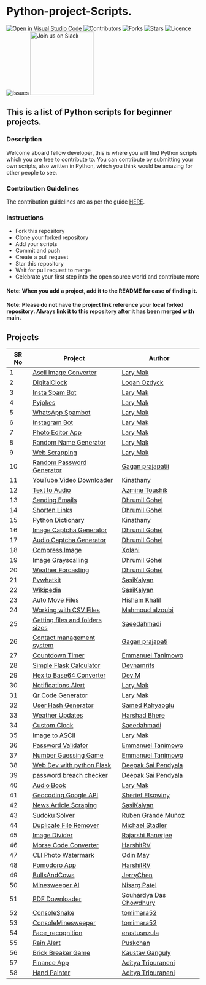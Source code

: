 ﻿# Python-project-Scripts.

[![Open in Visual Studio Code](https://open.vscode.dev/badges/open-in-vscode.svg)](https://open.vscode.dev/larymak/Python-project-Scripts)
![Contributors](https://img.shields.io/github/contributors/larymak/Python-project-Scripts?style=plastic)
![Forks](https://img.shields.io/github/forks/larymak/Python-project-Scripts)
![Stars](https://img.shields.io/github/stars/larymak/Python-project-Scripts)
![Licence](https://img.shields.io/github/license/larymak/Python-project-Scripts)
![Issues](https://img.shields.io/github/issues/larymak/Python-project-Scripts)
<a href="https://join.slack.com/t/ngc-goz8665/shared_invite/zt-r01kumfq-dQUT3c95BxEP_fnk4yJFfQ">
<img alt="Join us on Slack" src="https://raw.githubusercontent.com/netlify/netlify-cms/master/website/static/img/slack.png" width="165"/>
</a>

## This is a list of Python scripts for beginner projects.

### Description

Welcome aboard fellow developer, this is where you will find Python scripts which you are free to contribute to.
You can contribute by submitting your own scripts, also written in Python, which you think would be amazing for other people to see.

### Contribution Guidelines

The contribution guidelines are as per the guide [HERE](https://github.com/larymak/Python-project-Scripts/blob/main/CONTRIBUTING.md).

### Instructions

- Fork this repository
- Clone your forked repository
- Add your scripts
- Commit and push
- Create a pull request
- Star this repository
- Wait for pull request to merge
- Celebrate your first step into the open source world and contribute more

#### Note: When you add a project, add it to the README for ease of finding it.
#### Note: Please do not have the project link reference your local forked repository. Always link it to this repository after it has been merged with main.

## Projects

| SR No | Project                                                                                                                                | Author                                                  |
| ----- | -------------------------------------------------------------------------------------------------------------------------------------- | ------------------------------------------------------- |
| 1     | [Ascii Image Converter](https://github.com/larymak/Python-project-Scripts/tree/main/ART%20SCRIPTS/image-ascii)                                     | [Lary Mak](https://github.com/larymak)                  |
| 2     | [DigitalClock](https://github.com/larymak/Python-project-Scripts/tree/main/TIME%20SCRIPTS/DigitalClock)                                               | [Logan Ozdyck](https://github.com/ozdyck3)              |
| 3     | [Insta Spam Bot](https://github.com/larymak/Python-project-Scripts/tree/main/BOTS/InstaSpamBot)                                             | [Lary Mak](https://github.com/larymak)                  |
| 4     | [Pyjokes](https://github.com/larymak/Python-project-Scripts/tree/main/OTHERS/pyjokes)                                                       | [Lary Mak](https://github.com/larymak)                  |
| 5     | [WhatsApp Spambot](https://github.com/larymak/Python-project-Scripts/tree/main/BOTS/whatsapp-spam)                                        | [Lary Mak](https://github.com/larymak)                  |
| 6     | [Instagram Bot](https://github.com/larymak/Python-project-Scripts/tree/main/BOTS/InstagramBot)                                              | [Lary Mak](https://github.com/larymak)                  |
| 7     | [Photo Editor App](https://github.com/larymak/Python-project-Scripts/tree/main/IMAGES%20%26%20PHOTO%20SCRIPTS/photo%20editor)                                       | [Lary Mak](https://github.com/larymak)                  |
| 8     | [Random Name Generator](https://github.com/larymak/Python-project-Scripts/tree/main/OTHERS/RandomNameGen)                                     | [Lary Mak](https://github.com/larymak)                  |
| 9     | [Web Scrapping](https://github.com/larymak/Python-project-Scripts/tree/main/WEB%20SCRAPING/WebScraping)                                               | [Lary Mak](https://github.com/larymak)                  |
| 10    | [Random Password Generator](https://github.com/larymak/Python-project-Scripts/tree/main/PASSWORD%20RELATED/RandomPassword)                                | [Gagan prajapatii](https://github.com/Gagan1111)        |
| 11    | [YouTube Video Downloader](https://github.com/larymak/Python-project-Scripts/tree/main/OTHERS/YoutubeDownloader)                              | [Kinathany](https://github.com/jkinathan)               |
| 12    | [Text to Audio](https://github.com/larymak/Python-project-Scripts/tree/main/AUDIO%20RELATED%20SCRIPTS/texttoaudio)                                               | [Azmine Toushik](https://github.com/azminewasi)         |
| 13    | [Sending Emails](https://github.com/larymak/Python-project-Scripts/tree/main/AUTOMATION/Sending-Emails)                                           | [Dhrumil Gohel](https://github.com/Dhrumil-Zion)        |
| 14    | [Shorten Links](https://github.com/larymak/Python-project-Scripts/tree/main/CONVERSION%20SCRIPTS/ShortenLinks)                                              | [Dhrumil Gohel](https://github.com/Dhrumil-Zion)        |
| 15    | [Python Dictionary](https://github.com/larymak/Python-project-Scripts/tree/main/WEB%20SCRAPING/PYDICTIONARY)                                          | [Kinathany](https://github.com/jkinathan)               |
| 16    | [Image Captcha Generator](https://github.com/larymak/Python-project-Scripts/tree/main/IMAGES%20%26%20PHOTO%20SCRIPTS/Image%20Captcha%20Generator)                     | [Dhrumil Gohel](https://github.com/Dhrumil-Zion)        |
| 17    | [Audio Captcha Generator](https://github.com/larymak/Python-project-Scripts/tree/main/AUDIO%20RELATED%20SCRIPTS/Audio%20Captcha%20Generator)                     | [Dhrumil Gohel](https://github.com/Dhrumil-Zion)        |
| 18    | [Compress Image](https://github.com/larymak/Python-project-Scripts/tree/main/IMAGES%20%26%20PHOTO%20SCRIPTS/Compress%20Image)                                         | [Xolani](https://github.com/xolanigumbi)                |
| 19    | [Image Grayscalling](https://github.com/larymak/Python-project-Scripts/tree/main/IMAGES%20%26%20PHOTO%20SCRIPTS/Image%20Grayscalling)                                 | [Dhrumil Gohel](https://github.com/Dhrumil-Zion)        |
| 20    | [Weather Forcasting](https://github.com/larymak/Python-project-Scripts/tree/main/WEB%20SCRAPING/Weather%20Forcasting)                                 | [Dhrumil Gohel](https://github.com/Dhrumil-Zion)        |
| 21    | [Pywhatkit](https://github.com/larymak/Python-project-Scripts/tree/main/BOTS/pywhatkit)                                                     | [SasiKalyan](https://github.com/KanakamSasikalyan)      |
| 22    | [Wikipedia](https://github.com/larymak/Python-project-Scripts/tree/main/WEB%20SCRAPING/wikipedia)                                                     | [SasiKalyan](https://github.com/KanakamSasikalyan)      |
| 23    | [Auto Move Files](https://github.com/larymak/Python-project-Scripts/tree/main/AUTOMATION/AutoMoveFiles)                                           | [Hisham Khalil](https://github.com/HishamKhalil1990)    |
| 24    | [Working with CSV Files](https://github.com/larymak/Python-project-Scripts/tree/main/CSV_files)                                        | [Mahmoud alzoubi](https://github.com/Mahmoud-alzoubi95) |
| 25    | [Getting files and folders sizes](https://github.com/larymak/Python-project-Scripts/tree/main/AUTOMATION/Getting%20Files%20and%20Folders%20sizes) | [Saeedahmadi](https://github.com/Saeedahmadi7714)       |
| 26    | [Contact management system](https://github.com/larymak/Python-project-Scripts/tree/main/OTHERS/Contact-management)                            | [Gagan prajapati](https://github.com/Gagan1111)         |
| 27    | [Countdown Timer](https://github.com/larymak/Python-project-Scripts/tree/main/TIME%20SCRIPTS/Countdown%20Timer)                                       | [Emmanuel Tanimowo](https://github.com/Mannuel25)       |
| 28    | [Simple Flask Calculator](https://github.com/larymak/Python-project-Scripts/tree/main/FLASK%20PROJECTS/FlaskSimpleCalculator)                           | [Devnamrits](https://github.com/devnamrits)             |
| 29    | [Hex to Base64 Converter](https://github.com/larymak/Python-project-Scripts/tree/main/CONVERSION%20SCRIPTS/Hex%20to%20Base64%20Converter)                   | [Dev M](https://github.com/devmgardner)                 |
| 30    | [Notifications Alert](https://github.com/larymak/Python-project-Scripts/tree/main/OTHERS/Notification)                                        | [Lary Mak](https://github.com/larymak)                  |
| 31    | [Qr Code Generator](https://github.com/larymak/Python-project-Scripts/tree/main/OTHERS/QrCodeGen)                                             | [Lary Mak](https://github.com/larymak)                  |
| 32    | [User Hash Generator](https://github.com/larymak/Python-project-Scripts/tree/main/FLASK%20PROJECTS/User%20Hash%20Generator)                             | [Samed Kahyaoglu](https://github.com/urtuba)            |
| 33    | [Weather Updates](https://github.com/larymak/Python-project-Scripts/tree/main/WEB%20SCRAPING/Weather%20Updates)                                       | [Harshad Bhere](https://github.com/harshadbhere)        |
| 34    | [Custom Clock](https://github.com/larymak/Python-project-Scripts/tree/main/TIME%20SCRIPTS/current_time)                                               | [Saeedahmadi](https://github.com/Saeedahmadi7714)       |
| 35    | [Image to ASCII](https://github.com/larymak/Python-project-Scripts/tree/main/ART%20SCRIPTS/image-ascii)                                              | [Lary Mak](https://github.com/larymak)                  |
| 36    | [Password Validator](https://github.com/larymak/Python-project-Scripts/tree/main/PASSWORD%20RELATED/password-validator)                                   | [Emmanuel Tanimowo](https://github.com/Mannuel25)       |
| 37    | [Number Guessing Game](https://github.com/larymak/Python-project-Scripts/tree/main/GAMES/guess-the-number)                                               | [Emmanuel Tanimowo](https://github.com/Mannuel25)         |
| 38    | [Web Dev with python Flask](https://github.com/larymak/Python-project-Scripts/tree/main/FLASK%20PROJECTS/Web%20Dev%20with%20Flask)                                               | [Deepak Sai Pendyala](https://github.com/deepaksaipendyala)         |
| 39    | [password breach checker](https://github.com/larymak/Python-project-Scripts/tree/main/PASSWORD%20RELATED/passwordbreachchecker)                                               | [Deepak Sai Pendyala](https://github.com/deepaksaipendyala)         |
| 40    | [Audio Book](https://github.com/larymak/Python-project-Scripts/tree/main/AUDIO%20RELATED%20SCRIPTS/AudioBuk)             | [Lary Mak](https://github.com/larymak)         |
| 41    | [Geocoding Google API](https://github.com/larymak/Python-project-Scripts/tree/main/OTHERS/Geocoding%20Google%20API)             | [Sherief Elsowiny](https://github.com/elsowiny)         |
| 42    | [News Article Scraping](https://github.com/larymak/Python-project-Scripts/tree/main/WEB%20SCRAPING/News_Article_Scraping)             | [SasiKalyan](https://github.com/KanakamSasikalyan)         |
| 43    | [Sudoku Solver](https://github.com/larymak/Python-project-Scripts/tree/main/GAMES/SudokuSolver)             | [Ruben Grande Muñoz](https://github.com/RgrMz)         |
| 44    | [Duplicate File Remover](https://github.com/larymak/Python-project-Scripts/tree/main/AUTOMATION/Remove%20Duplicate%20Files%20in%20Folder)             | [Michael Stadler](https://github.com/mas-designs)         |
| 45    |  [Image Divider](https://github.com/larymak/Python-project-Scripts/tree/main/IMAGES%20%26%20PHOTO%20SCRIPTS/ImageDivider)              | [Rajarshi Banerjee](https://github.com/GSAUC3)          |)
| 46    |  [Morse Code Converter](https://github.com/larymak/Python-project-Scripts/tree/main/CONVERSION%20SCRIPTS/Morse-Code-Converter)              | [HarshitRV](https://github.com/HarshitRV)          |)
| 47    | [CLI Photo Watermark](https://github.com/larymak/Python-project-Scripts/tree/main/IMAGES%20%26%20PHOTO%20SCRIPTS/CLI-Photo-Watermark)                                           | [Odin May](https://github.com/odinmay) 
| 48    | [Pomodoro App](https://github.com/HarshitRV/Python-project-Scripts/tree/main/Pomodoro-App)                                           | [HarshitRV](https://github.com/HarshitRV)
| 49    | [BullsAndCows](https://github.com/larymak/Python-project-Scripts/tree/main/GAMES/BullsAndCows)                                           | [JerryChen](https://github.com/jerrychen1990)
| 50    | [Minesweeper AI](https://github.com/nrp114/Minsweeper_AI)                                           | [Nisarg Patel](https://github.com/nrp114)
| 51    | [PDF Downloader](https://github.com/Sdccoding/Python-project-Scripts/tree/main/PDF_Downloader)                                       | [Souhardya Das Chowdhury](https://github.com/Sdccoding)
| 52    | [ConsoleSnake](https://github.com/larymak/Python-project-Scripts/tree/main/GAMES/ConsoleSnake)                                       | [tomimara52](https://github.com/tomimara52)
| 53    | [ConsoleMinesweeper](https://github.com/larymak/Python-project-Scripts/tree/main/GAMES/ConsoleMinesweeper)                                       | [tomimara52](https://github.com/tomimara52)
| 54    | [Face_recognition](https://github.com/erastusnzula/Python-project-Scripts/tree/face_recognition/Face_recognition) | [erastusnzula](https://github.com/erastusnzula)
| 55    | [Rain Alert](https://github.com/Puskchan/Python-project-Scripts/tree/main/Rain_Alert)                                       | [Puskchan](https://github.com/Puskchan)
| 56    | [Brick Breaker Game](https://github.com/larymak/Python-project-Scripts/tree/main/GAMES/Brick-Breaker_Game)        | [Kaustav Ganguly](https://github.com/kaustav202)
| 57    | [Finance App](https://github.com/larymak/Python-project-Scripts/tree/main/PYTHON%20APPS/FinanceTracker)        | [Aditya Tripuraneni](https://github.com/Aditya-Tripuraneni)
| 58    | [Hand Painter](https://github.com/larymak/Python-project-Scripts/tree/main/GAMES/VirtualHandPainter)        | [Aditya Tripuraneni](https://github.com/Aditya-Tripuraneni)
